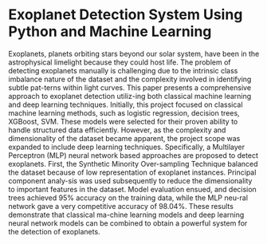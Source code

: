 # Exoplanet Detection System Using Python and Machine Learning
Exoplanets, planets orbiting stars beyond our solar system, have been in the astrophysical limelight because they could host life. The problem of detecting exoplanets manually is challenging due to the intrinsic class imbalance nature of the dataset and the complexity involved in identifying subtle pat-terns within light curves. This paper presents a comprehensive approach to exoplanet detection utiliz-ing both classical machine learning and deep learning techniques. Initially, this project focused on classical machine learning methods, such as logistic regression, decision trees, XGBoost, SVM. These models were selected for their proven ability to handle structured data efficiently. However, as the complexity and dimensionality of the dataset became apparent, the project scope was expanded to include deep learning techniques. Specifically, a Multilayer Perceptron (MLP) neural network based approaches are proposed to detect exoplanets. First, the Synthetic Minority Over-sampling Technique balanced the dataset because of low representation of exoplanet instances. Principal component analy-sis was used subsequently to reduce the dimensionality to important features in the dataset. Model evaluation ensued, and decision trees achieved 95% accuracy on the training data, while the MLP neu-ral network gave a very competitive accuracy of 98.04%. These results demonstrate that classical ma-chine learning models and deep learning neural network models can be combined to obtain a powerful system for the detection of exoplanets.
